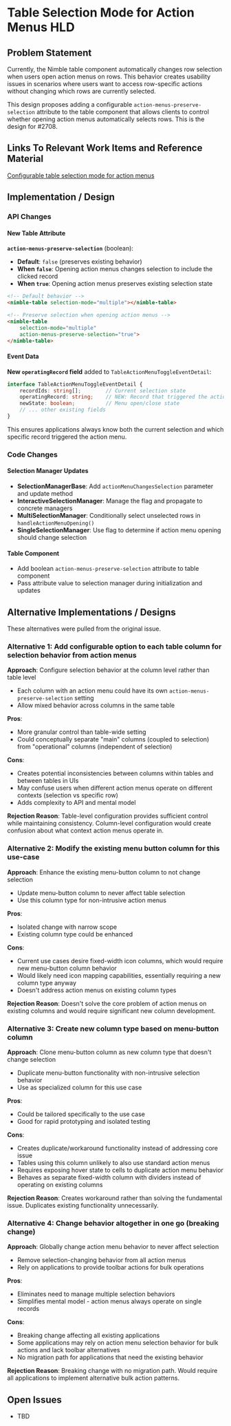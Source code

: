 # Table Selection Mode for Action Menus HLD

## Problem Statement

Currently, the Nimble table component automatically changes row selection when users open action menus on rows. This behavior creates usability issues in scenarios where users want to access row-specific actions without changing which rows are currently selected.

This design proposes adding a configurable `action-menus-preserve-selection` attribute to the table component that allows clients to control whether opening action menus automatically selects rows. This is the design for #2708.

## Links To Relevant Work Items and Reference Material

[Configurable table selection mode for action menus](https://github.com/ni/nimble/issues/2708)

## Implementation / Design

### API Changes

#### New Table Attribute

**`action-menus-preserve-selection`** (boolean):
- **Default**: `false` (preserves existing behavior)
- **When `false`**: Opening action menus changes selection to include the clicked record
- **When `true`**: Opening action menus preserves existing selection state

```html
<!-- Default behavior -->
<nimble-table selection-mode="multiple"></nimble-table>

<!-- Preserve selection when opening action menus -->
<nimble-table 
    selection-mode="multiple" 
    action-menus-preserve-selection="true">
</nimble-table>
```

#### Event Data

**New `operatingRecord` field** added to `TableActionMenuToggleEventDetail`:
```typescript
interface TableActionMenuToggleEventDetail {
    recordIds: string[];        // Current selection state
    operatingRecord: string;    // NEW: Record that triggered the action menu
    newState: boolean;          // Menu open/close state
    // ... other existing fields
}
```

This ensures applications always know both the current selection and which specific record triggered the action menu.

### Code Changes

#### Selection Manager Updates
- **SelectionManagerBase**: Add `actionMenuChangesSelection` parameter and update method
- **InteractiveSelectionManager**: Manage the flag and propagate to concrete managers
- **MultiSelectionManager**: Conditionally select unselected rows in `handleActionMenuOpening()`
- **SingleSelectionManager**: Use flag to determine if action menu opening should change selection

#### Table Component
- Add boolean `action-menus-preserve-selection` attribute to table component
- Pass attribute value to selection manager during initialization and updates

## Alternative Implementations / Designs

These alternatives were pulled from the original issue.
### Alternative 1: Add configurable option to each table column for selection behavior from action menus

**Approach**: Configure selection behavior at the column level rather than table level
- Each column with an action menu could have its own `action-menus-preserve-selection` setting
- Allow mixed behavior across columns in the same table

**Pros**:
- More granular control than table-wide setting
- Could conceptually separate "main" columns (coupled to selection) from "operational" columns (independent of selection)

**Cons**:
- Creates potential inconsistencies between columns within tables and between tables in UIs
- May confuse users when different action menus operate on different contexts (selection vs specific row)
- Adds complexity to API and mental model

**Rejection Reason**: Table-level configuration provides sufficient control while maintaining consistency. Column-level configuration would create confusion about what context action menus operate in.

### Alternative 2: Modify the existing menu button column for this use-case

**Approach**: Enhance the existing menu-button column to not change selection
- Update menu-button column to never affect table selection
- Use this column type for non-intrusive action menus

**Pros**:
- Isolated change with narrow scope
- Existing column type could be enhanced

**Cons**:
- Current use cases desire fixed-width icon columns, which would require new menu-button column behavior
- Would likely need icon mapping capabilities, essentially requiring a new column type anyway
- Doesn't address action menus on existing column types

**Rejection Reason**: Doesn't solve the core problem of action menus on existing columns and would require significant new column development.

### Alternative 3: Create new column type based on menu-button column

**Approach**: Clone menu-button column as new column type that doesn't change selection
- Duplicate menu-button functionality with non-intrusive selection behavior
- Use as specialized column for this use case

**Pros**:
- Could be tailored specifically to the use case
- Good for rapid prototyping and isolated testing

**Cons**:
- Creates duplicate/workaround functionality instead of addressing core issue
- Tables using this column unlikely to also use standard action menus
- Requires exposing hover state to cells to duplicate action menu behavior
- Behaves as separate fixed-width column with dividers instead of operating on existing columns

**Rejection Reason**: Creates workaround rather than solving the fundamental issue. Duplicates existing functionality unnecessarily.

### Alternative 4: Change behavior altogether in one go (breaking change)

**Approach**: Globally change action menu behavior to never affect selection
- Remove selection-changing behavior from all action menus
- Rely on applications to provide toolbar actions for bulk operations

**Pros**:
- Eliminates need to manage multiple selection behaviors
- Simplifies mental model - action menus always operate on single records

**Cons**:
- Breaking change affecting all existing applications
- Some applications may rely on action menu selection behavior for bulk actions and lack toolbar alternatives
- No migration path for applications that need the existing behavior

**Rejection Reason**: Breaking change with no migration path. Would require all applications to implement alternative bulk action patterns.

## Open Issues

- TBD